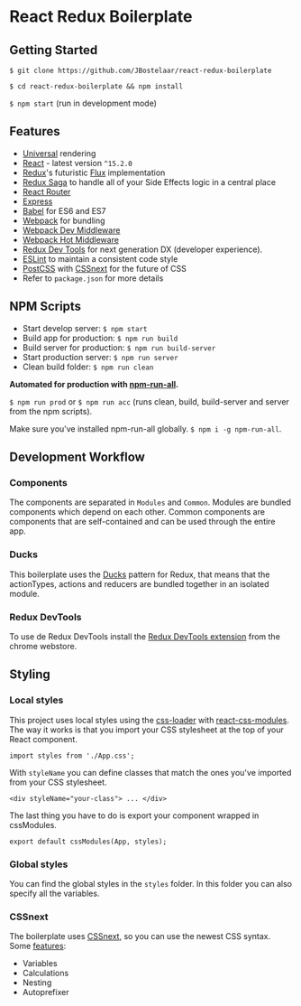 # React Redux Boilerplate
## Getting Started
`$ git clone https://github.com/JBostelaar/react-redux-boilerplate`

`$ cd react-redux-boilerplate && npm install`

`$ npm start` (run in development mode)

## Features
* [Universal](https://medium.com/@mjackson/universal-javascript-4761051b7ae9) rendering
* [React](https://github.com/facebook/react) - latest version `^15.2.0`
* [Redux](https://github.com/rackt/redux)'s futuristic [Flux](https://facebook.github.io/react/blog/2014/05/06/flux.html) implementation
* [Redux Saga](https://github.com/yelouafi/redux-saga) to handle all of your Side Effects logic in a central place
* [React Router](https://github.com/rackt/react-router)
* [Express](http://expressjs.com)
* [Babel](http://babeljs.io) for ES6 and ES7
* [Webpack](http://webpack.github.io) for bundling
* [Webpack Dev Middleware](http://webpack.github.io/docs/webpack-dev-middleware.html)
* [Webpack Hot Middleware](https://github.com/glenjamin/webpack-hot-middleware)
* [Redux Dev Tools](https://github.com/gaearon/redux-devtools) for next generation DX (developer experience).
* [ESLint](http://eslint.org) to maintain a consistent code style
* [PostCSS](https://github.com/postcss/postcss-loader) with [CSSnext](http://cssnext.io/) for the future of CSS
* Refer to `package.json` for more details

## NPM Scripts
* Start develop server: `$ npm start`
* Build app for production: `$ npm run build`
* Build server for production: `$ npm run build-server`
* Start production server: `$ npm run server`
* Clean build folder: `$ npm run clean`

**Automated for production with [npm-run-all](https://github.com/mysticatea/npm-run-all).**

`$ npm run prod` or `$ npm run acc` (runs clean, build, build-server and server from the npm scripts).

Make sure you've installed npm-run-all globally. `$ npm i -g npm-run-all`.

## Development Workflow
### Components
The components are separated in `Modules` and `Common`. Modules are bundled components which depend on each other. Common components are components that are self-contained and can be used through the entire app.

### Ducks
This boilerplate uses the [Ducks](https://github.com/erikras/ducks-modular-redux) pattern for Redux, that means that the actionTypes, actions and reducers are bundled together in an isolated module.

### Redux DevTools
To use de Redux DevTools install the [Redux DevTools extension](https://chrome.google.com/webstore/detail/redux-devtools/lmhkpmbekcpmknklioeibfkpmmfibljd) from the chrome webstore.

## Styling
### Local styles
This project uses local styles using the [css-loader](https://github.com/webpack-contrib/css-loader) with [react-css-modules](https://github.com/gajus/react-css-modules). The way it works is that you import your CSS stylesheet at the top of your React component.

`import styles from './App.css';`

With `styleName` you can define classes that match the ones you've imported from your CSS stylesheet.

`<div styleName="your-class"> ... </div>`

The last thing you have to do is export your component wrapped in cssModules.

`export default cssModules(App, styles);`

### Global styles
You can find the global styles in the `styles` folder. In this folder you can also specify all the variables.  

### CSSnext
The boilerplate uses [CSSnext](http://cssnext.io/), so you can use the newest CSS syntax. Some [features](http://cssnext.io/features/):
* Variables
* Calculations
* Nesting
* Autoprefixer
